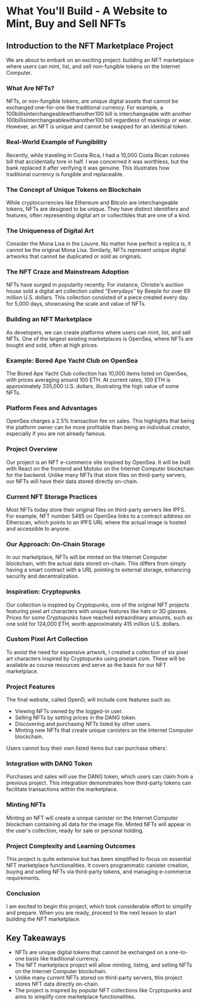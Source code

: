 # What You'll Build - A Website to Mint, Buy and Sell NFTs

## Introduction to the NFT Marketplace Project

We are about to embark on an exciting project: building an NFT marketplace where users can mint, list, and sell non-fungible tokens on the Internet Computer.

### What Are NFTs?

NFTs, or non-fungible tokens, are unique digital assets that cannot be exchanged one-for-one like traditional currency. For example, a 100billisinterchangeablewithanother100 bill is interchangeable with another 100billisinterchangeablewithanother100 bill regardless of markings or wear. However, an NFT is unique and cannot be swapped for an identical token.

### Real-World Example of Fungibility

Recently, while traveling in Costa Rica, I had a 10,000 Costa Rican colones bill that accidentally tore in half. I was concerned it was worthless, but the bank replaced it after verifying it was genuine. This illustrates how traditional currency is fungible and replaceable.

### The Concept of Unique Tokens on Blockchain

While cryptocurrencies like Ethereum and Bitcoin are interchangeable tokens, NFTs are designed to be unique. They have distinct identifiers and features, often representing digital art or collectibles that are one of a kind.

### The Uniqueness of Digital Art

Consider the Mona Lisa in the Louvre. No matter how perfect a replica is, it cannot be the original Mona Lisa. Similarly, NFTs represent unique digital artworks that cannot be duplicated or sold as originals.

### The NFT Craze and Mainstream Adoption

NFTs have surged in popularity recently. For instance, Christie's auction house sold a digital art collection called "Everydays" by Beeple for over 69 million U.S. dollars. This collection consisted of a piece created every day for 5,000 days, showcasing the scale and value of NFTs.

### Building an NFT Marketplace

As developers, we can create platforms where users can mint, list, and sell NFTs. One of the largest existing marketplaces is OpenSea, where NFTs are bought and sold, often at high prices.

### Example: Bored Ape Yacht Club on OpenSea

The Bored Ape Yacht Club collection has 10,000 items listed on OpenSea, with prices averaging around 100 ETH. At current rates, 100 ETH is approximately 335,000 U.S. dollars, illustrating the high value of some NFTs.

### Platform Fees and Advantages

OpenSea charges a 2.5% transaction fee on sales. This highlights that being the platform owner can be more profitable than being an individual creator, especially if you are not already famous.

### Project Overview

Our project is an NFT e-commerce site inspired by OpenSea. It will be built with React on the frontend and Motoko on the Internet Computer blockchain for the backend. Unlike many NFTs that store files on third-party servers, our NFTs will have their data stored directly on-chain.

### Current NFT Storage Practices

Most NFTs today store their original files on third-party servers like IPFS. For example, NFT number 5465 on OpenSea links to a contract address on Etherscan, which points to an IPFS URL where the actual image is hosted and accessible to anyone.

### Our Approach: On-Chain Storage

In our marketplace, NFTs will be minted on the Internet Computer blockchain, with the actual data stored on-chain. This differs from simply having a smart contract with a URL pointing to external storage, enhancing security and decentralization.

### Inspiration: Cryptopunks

Our collection is inspired by Cryptopunks, one of the original NFT projects featuring pixel art characters with unique features like hats or 3D glasses. Prices for some Cryptopunks have reached extraordinary amounts, such as one sold for 124,000 ETH, worth approximately 415 million U.S. dollars.

### Custom Pixel Art Collection

To avoid the need for expensive artwork, I created a collection of six pixel art characters inspired by Cryptopunks using pixelart.com. These will be available as course resources and serve as the basis for our NFT marketplace.

### Project Features

The final website, called OpenD, will include core features such as:

- Viewing NFTs owned by the logged-in user.
- Selling NFTs by setting prices in the DANG token.
- Discovering and purchasing NFTs listed by other users.
- Minting new NFTs that create unique canisters on the Internet Computer blockchain.

Users cannot buy their own listed items but can purchase others'.

### Integration with DANG Token

Purchases and sales will use the DANG token, which users can claim from a previous project. This integration demonstrates how third-party tokens can facilitate transactions within the marketplace.

### Minting NFTs

Minting an NFT will create a unique canister on the Internet Computer blockchain containing all data for the image file. Minted NFTs will appear in the user's collection, ready for sale or personal holding.

### Project Complexity and Learning Outcomes

This project is quite extensive but has been simplified to focus on essential NFT marketplace functionalities. It covers programmatic canister creation, buying and selling NFTs via third-party tokens, and managing e-commerce requirements.

### Conclusion

I am excited to begin this project, which took considerable effort to simplify and prepare. When you are ready, proceed to the next lesson to start building the NFT marketplace.

## Key Takeaways

- NFTs are unique digital tokens that cannot be exchanged on a one-to-one basis like traditional currency.
- The NFT marketplace project will allow minting, listing, and selling NFTs on the Internet Computer blockchain.
- Unlike many current NFTs stored on third-party servers, this project stores NFT data directly on-chain.
- The project is inspired by popular NFT collections like Cryptopunks and aims to simplify core marketplace functionalities.
